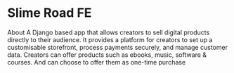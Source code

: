 # Slime Road FE
 
About
A Django based app that allows creators to sell digital products directly to their audience. It provides a platform for creators to set up a customisable storefront, process payments securely, and manage customer data. Creators can offer products such as ebooks, music, software & courses. And can choose to offer them as one-time purchase
